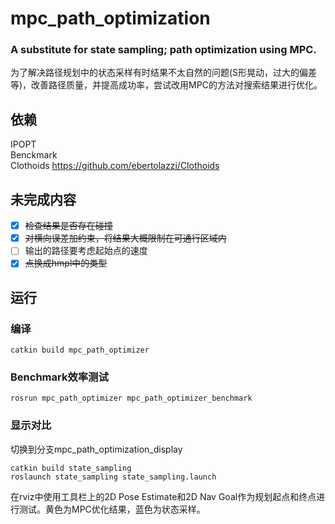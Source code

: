 # mpc_path_optimization
### A substitute for state sampling; path optimization using MPC.
为了解决路径规划中的状态采样有时结果不太自然的问题(S形晃动，过大的偏差等)，改善路径质量，并提高成功率，尝试改用MPC的方法对搜索结果进行优化。
## 依赖
IPOPT  
Benckmark  
Clothoids https://github.com/ebertolazzi/Clothoids
## 未完成内容
- [x] ~~检查结果是否存在碰撞~~  
- [x] ~~对横向误差加约束，将结果大概限制在可通行区域内~~  
- [ ] 输出的路径要考虑起始点的速度  
- [x] ~~点换成hmpl中的类型~~  
## 运行
### 编译
```
catkin build mpc_path_optimizer  
```
### Benchmark效率测试
```
rosrun mpc_path_optimizer mpc_path_optimizer_benchmark
```
### 显示对比
切换到分支mpc_path_optimization_display
```
catkin build state_sampling
roslaunch state_sampling state_sampling.launch
```
在rviz中使用工具栏上的2D Pose Estimate和2D Nav Goal作为规划起点和终点进行测试。黄色为MPC优化结果，蓝色为状态采样。
